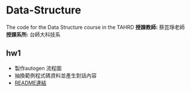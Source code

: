 # Data-Structure
The code for the Data Structure course in the TAHRD
**授課教師:** 蔡芸琤老師
**授課系所:** 台師大科技系

## hw1
- 製作autogen 流程圖
- 抽換範例程式碼資料並產生對話內容
- [README連結](https://github.com/41171119H/Data-Structure/blob/main/hw1/README.MD)
  
